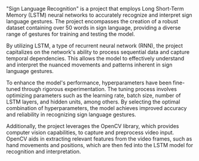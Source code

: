 "Sign Language Recognition" is a project that employs Long Short-Term Memory (LSTM) neural networks to accurately recognize and interpret sign language gestures.
The project encompasses the creation of a robust dataset containing over 50 words in sign language, providing a diverse range of gestures for training and testing the model.

By utilizing LSTM, a type of recurrent neural network (RNN), the project capitalizes on the network's ability to process sequential data and capture temporal dependencies.
This allows the model to effectively understand and interpret the nuanced movements and patterns inherent in sign language gestures.

To enhance the model's performance, hyperparameters have been fine-tuned through rigorous experimentation.
The tuning process involves optimizing parameters such as the learning rate, batch size, number of LSTM layers, and hidden units, among others.
By selecting the optimal combination of hyperparameters, the model achieves improved accuracy and reliability in recognizing sign language gestures.

Additionally, the project leverages the OpenCV library, which provides computer vision capabilities, to capture and preprocess video input.
OpenCV aids in extracting relevant features from the video frames, such as hand movements and positions, which are then fed into the LSTM model for recognition and interpretation.
